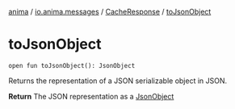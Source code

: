 [anima](../../index.md) / [io.anima.messages](../index.md) / [CacheResponse](index.md) / [toJsonObject](./to-json-object.md)

# toJsonObject

`open fun toJsonObject(): JsonObject`

Returns the representation of a JSON serializable object in JSON.

**Return**
The JSON representation as a [JsonObject](#)

